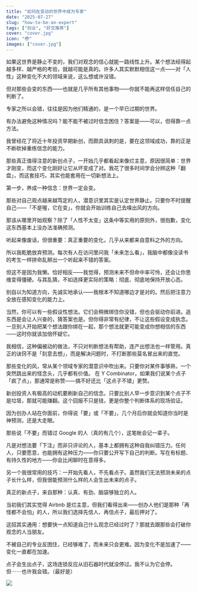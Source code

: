 ```yaml
---
title: "如何在变动的世界中成为专家"
date: "2025-07-27"
slug: "how-to-be-an-expert"
tags: ["创业", "好文推荐"]
cover: "cover.jpg"
icon: "😎"
images: ["cover.jpg"]
---
```

如果这世界是静止不变的，我们对观念的信心就能一路线性上升。某个想法经得起越多样、越严格的考验，就越可能是真的。许多人其实默默相信这一点——对「人性」这种变化不大的领域来说，这么想或许没错。



但对那些会变的东西——也就是几乎所有其他事物——你就不能再这样信任自己的判断了。



专家之所以会错，往往是因为他们精通的，是一个早已过期的世界。



有办法避免这种情况吗？能不能不被过时信念困住？答案是——可以，但得靠一点方法。



我曾经花了将近十年投资早期新创，而颇具讽刺的是，要在这领域成功，靠的正是不断砍掉重练信念的能力。



那些真正值得注意的新创点子，一开始几乎都看起来像烂主意，原因很简单：世界才刚变，而这个变化刚好让它从坏变成了对。我花了很多时间学会分辨这种「翻盘」，而这套技巧，其实也能套用在一切新想法上。



第一步，养成一种信念：世界一定会变。



那些对自己观点越来越笃定的人，潜意识里其实是认定世界静止。只要你不时提醒自己——「不是喔，它在变」，你就会开始训练自己去嗅出风的方向。



那该从哪里开始观察？除了「人性不太变」这条中等实用的原则外，很抱歉，变化这东西基本上没办法准确预测。



听起来像废话，但很重要：真正重要的变化，几乎从来都来自意料之外的方向。



所以我乾脆放弃预测。每次有人在访问里问我「未来怎么看」，我脑中都像没读书的考生一样拼命乱掰出一个听起来不错的答案。



但这不是因为我懒。恰好相反——我觉得，预测未来不但命中率可怜，还会让你思维变得僵硬。与其乱猜，不如选择更实际的策略：彻底、彻底地保持开放心态。



别自以为知道方向，先诚实地承认——我根本不知道哪边才是对的。然后把注意力全放在感知变化的能力上。



当然，你可以有一些假设性想法。它们会稍微绑住你没错，但也会驱动你前进。追东西是会让人兴奋的，猜答案也是。但你得非常有纪律，不让这些假设变成执念。
一旦别人开始把某个想法跟你绑在一起，那个想法就更可能变成你想相信的东西——这时你就该加倍怀疑它。



我相信，这种偏被动的做法，不只对判断想法有帮助，连产出想法也一样管用。真正的诀窍不是「刻意去想」，而是解决问题时，不打断那些莫名冒出来的直觉。



那些变化的风，常从某个领域专家的潜意识中吹出来。只要你对某件事够熟，一个突然跳出来的怪念头，几乎都有价值。
在 Y Combinator，如果我们说某个点子「疯了点」，那通常是称赞——搞不好还比「这点子不错」更赞。



新创投资人有极高的动机要刷新自己的信念。只要比别人早一步意识到某个点子不是垃圾，那就可能赚翻。这个回报不只是钱，更是你整个判断体系的现场验证。



因为创办人站在你面前，你得说「要」或「不要」，几个月后你就会知道你当时是神预测，还是大走眼。



那些说「不要」而错过 Google 的人（真的有几个），这笔帐会记一辈子。



凡是对想法要「下注」而非只评论的人，基本上都拥有这种自我纠错压力。任何人，只要愿意，也能拥有这种压力——你只要公开写下自己的判断。写在有标题、有持久性的地方——你会比闲聊时在意得多。



另一个我很常用的技巧：一开始先看人，不先看点子。虽然我们无法预测未来的点子长什么样，但我很能预测什么样的人会生出未来的点子。



真正的新点子，来自那种：认真、有劲、脑袋够独立的人。



当初我们其实觉得 Airbnb 是烂主意，但我们看得出来——创办人他们是那种「再怪都不会怕」的人，所以我们选择先信人、再信点子，最后押对了。



这招其实通用：想要快一点知道自己什么观念已经过时了？那就去跟那些会打破你观念的人当朋友。



不被自己的专业反困住，已经够难了，而未来只会更难。因为变化不是加速了——变化一直都在加速。



点子会生出点子，这场连锁反应从旧石器时代就没停过。我不认为它会停。
但⋯⋯也许我会错。（最好是）




![](https://prod-files-secure.s3.us-west-2.amazonaws.com/112d0858-5090-4d34-a606-b75eb8d65fd2/46476355-9cf3-4e99-9b7a-3531bc426380/1000202064.png?X-Amz-Algorithm=AWS4-HMAC-SHA256&X-Amz-Content-Sha256=UNSIGNED-PAYLOAD&X-Amz-Credential=ASIAZI2LB466SXADJWC4%2F20251014%2Fus-west-2%2Fs3%2Faws4_request&X-Amz-Date=20251014T130955Z&X-Amz-Expires=3600&X-Amz-Security-Token=IQoJb3JpZ2luX2VjELT%2F%2F%2F%2F%2F%2F%2F%2F%2F%2FwEaCXVzLXdlc3QtMiJHMEUCIGzYIXQcGgkDoNtgLmnTK%2BHzTPlpLYi%2B4n9aeutGRvomAiEApB6Y5p9p%2FQfsAojyIv%2F28u1pi%2B2WdPV5CSRC8TsCI%2F0q%2FwMIXRAAGgw2Mzc0MjMxODM4MDUiDMxS%2F7l3g%2BmE35JydircA9zI2Xcko09LekMFxcJrPvVYk9sLr6HJ47a8WQpf7rdoNqTjy6YK2552fVbwigHbap69m3Dl8yOJwc2i6EzQytQvDPHk9hvfIZyfONMFVLyDdQmLoLxG5hbtvWG7VCb80TrATELCKmYbM030ebV%2BO91ToGc44HKIo1VtVdu9Bc4Ohw2n8ynH10fNVIIFbY%2B4aPb0y3c3ASbsr8aZN5C8XrnGtcxLht67c1uKf7jOF8t4goFpbMPsPRvgd0ciUPC8CFRu%2BKAzCNMCIPO4SVBYuMMEgKe4%2BbNlUa5Tek06XpEQJpvN3Q4kqzrjqexWJNQRdgMhB4gOPd86OrbaKU4b%2BLj2qS0BM8uLU4LWQgRASHE8wpoajOIANDJtX71clDGprW6NyN3O%2FxfjBv4AnriXBMWLy3MQHaGK1gqOXaGGf06kdpNd161JJtzVFW7JWuzg1KZTW8l5vJPbq9Rv13XprHGLrJcqI%2BDJg%2FqBJpfzhG2HUpjwosY8T9AeqaIEdZ2fEWEzNHsh7TVitudoYAFfEx00NTJTEFFiOIElBougmAgM8QaTD1B7aVuzY%2BFswMtPQHdfRMJ7tdhLZOUz%2FSkHKJ%2FniTizDqO6wBXn51UeOsocj%2FkQ3b7SjmKl1HEPMMrzuMcGOqUBLKXjWNiKGNFdyTsnh8n1cOeObvlHYCGZgXw9hYAZkOalRW6RWok8sy1tyBPzVkr1kEIrJoYTFIJ6B28Vnupyl3ocRHssObiVzS%2Fs%2F95%2Foy0o9r4TLdcutJ2%2BGTp9eOQihTVJeIRgXMmQmrDeEn36skurYTRCeUSBECdwPpuLpcP5rgBYk0G1JeVo%2B9djmqeL%2Bn%2BNPJp7%2BpBACNBKHaMnK0O8g1G0&X-Amz-Signature=697d7161e2522d45635c61896fdac05df59e810b9cf7942204289ebf4cf506f9&X-Amz-SignedHeaders=host&x-amz-checksum-mode=ENABLED&x-id=GetObject)


